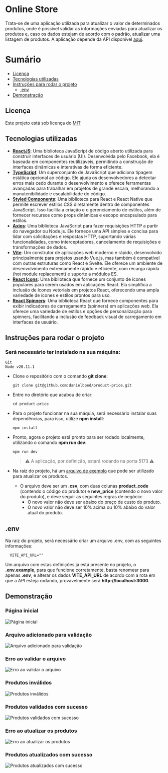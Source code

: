 # Online Store

Trata-se de uma aplicação utilizada para atualizar o valor de determinados produtos, onde é possível validar as informações enviadas para atualizar os produtos e, caso os dados estejam de acordo com o padrão, atualizar uma listagem de produtos. A aplicação depende da API disponível [aqui](https://github.com/danielbped/product-price-api).

# Sumário
- [Licença](#licenca)
- [Tecnologias utilizadas](#tecnologias)
- [Instruções para rodar o projeto](#instrucoes)
  - [.env](#env)
- [Demonstração](#demo)

## Licença <a name="licenca"></a>
Este projeto está sob licença do [MIT](https://github.com/danielbped/product-price/blob/master/LICENSE)

## Tecnologias utilizadas <a name="tecnologias"></a>
- [**ReactJS**](https://react.dev/): Uma biblioteca JavaScript de código aberto utilizada para construir interfaces de usuário (UI). Desenvolvida pelo Facebook, ela é baseada em componentes reutilizáveis, permitindo a construção de interfaces dinâmicas e interativas de forma eficiente.
- [**TypeScript**](https://www.typescriptlang.org/): Um superconjunto de JavaScript que adiciona tipagem estática opcional ao código. Ele ajuda os desenvolvedores a detectar erros mais cedo durante o desenvolvimento e oferece ferramentas avançadas para trabalhar em projetos de grande escala, melhorando a manutenibilidade e escalabilidade do código.
- [**Styled Components**](https://styled-components.com/): Uma biblioteca para React e React Native que permite escrever estilos CSS diretamente dentro de componentes JavaScript. Isso facilita a criação e o gerenciamento de estilos, além de fornecer recursos como props dinâmicas e escopo encapsulado para estilos.
- [**Axios**](https://axios-http.com/ptbr/docs/intro): Uma biblioteca JavaScript para fazer requisições HTTP a partir do navegador ou Node.js. Ele fornece uma API simples e concisa para lidar com solicitações e respostas HTTP, suportando várias funcionalidades, como interceptadores, cancelamento de requisições e transformações de dados.
- [**Vite**](https://vitejs.dev/): Um construtor de aplicações web moderno e rápido, desenvolvido principalmente para projetos usando Vue.js, mas também é compatível com outras estruturas como React e Svelte. Ele oferece um ambiente de desenvolvimento extremamente rápido e eficiente, com recarga rápida (hot module replacement) e suporte a módulos ES.
- [**React Icons**](https://react-icons.github.io/react-icons/): Uma biblioteca que fornece um conjunto de ícones populares para serem usados em aplicações React. Ela simplifica a inclusão de ícones vetoriais em projetos React, oferecendo uma ampla variedade de ícones e estilos prontos para uso.
- [**React Spinners**](https://www.davidhu.io/react-spinners/): Uma biblioteca React que fornece componentes para exibir indicadores de carregamento (spinners) em aplicações web. Ela oferece uma variedade de estilos e opções de personalização para spinners, facilitando a inclusão de feedback visual de carregamento em interfaces de usuário.

## Instruções para rodar o projeto <a name="instrucoes"></a>

### Será necessário ter instalado na sua máquina:

    Git
    Node v20.11.1

- Clone o repositório com o comando **git clone**:

      git clone git@github.com:danielbped/product-price.git

- Entre no diretório que acabou de criar:

      cd product-price

- Para o projeto funcionar na sua máquia, será necessário instalar suas dependências, para isso, utilize **npm install**:

      npm install

- Pronto, agora o projeto está pronto para ser rodado localmente, utilizando o comando **npm run dev**:

      npm run dev

    > ⚠️ A aplicação, por definição, estará rodando na porta 5173 ⚠️

- Na raiz do projeto, há um [arquivo de exemplo](https://github.com/danielbped/product-price/blob/master/public/atualizacao_preco_exemplo.csv) que pode ser utilizado para atualizar os produtos.

  - O arquivo deve ser um **.csv**, com duas colunas **product_code** (contendo o código do produto) e **new_price** (contendo o novo valor do produto), e deve seguir as seguintes regras de negócio:
    - O novo valor não deve ser abaixo do preço de custo do produto.
    - O novo valor não deve ser 10% acima ou 10% abaixo do valor atual do produto.

## .env <a name="env"></a>

Na raiz do projeto, será necessário criar um arquivo .env, com as seguintes informações:

```
  VITE_API_URL=""
```

Um arquivo com estas definições já está presente no projeto, o **.env.example**, para que funcione corretamente, basta renomear para apenas **.env**, e alterar os dados **VITE_API_URL** de acordo com a rota em que a API esteja rodando, provavelmente será **http://localhost:3000**.

## Demonstração <a name="demo"></a>

### Página inicial

![Página inicial](./public/images/initial_page.png)

### Arquivo adicionado para validação

![Arquivo adicionado para validação](./public/images/add_file.png)

### Erro ao validar o arquivo

![Erro ao validar o arquivo](./public/images/validate_error.png)

### Produtos inválidos

![Produtos inválidos](./public/images/validate_items_error.png)

### Produtos validados com sucesso

![Produtos validados com sucesso](./public/images/validate_success.png)

### Erro ao atualizar os produtos

![Erro ao atualizar os produtos](./public/images/update_error.png)

### Produtos atualizados com sucesso

![Produtos atualizados com sucesso](./public/images/update_success.jpeg)